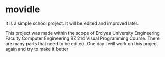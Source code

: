 # movidle
It is a simple school project. It will be edited and improved later.

This project was made within the scope of Erciyes University Engineering Faculty Computer Engineering BZ 214 Visual Programming Course. There are many parts that need to be edited. One day I will work on this project again and try to make it better

